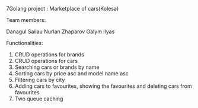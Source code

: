 7Golang project : Marketplace of cars(Kolesa)

Team members: 

Danagul Sailau
Nurlan Zhaparov
Galym Ilyas

Functionalities:
1) CRUD operations for brands
2) CRUD operations for cars
3) Searching cars or brands by name 
4) Sorting cars by price asc and model name asc
5) Filtering cars by city 
6) Adding cars to favourites, showing the favourites and deleting cars from favourites
7) Two queue caching
